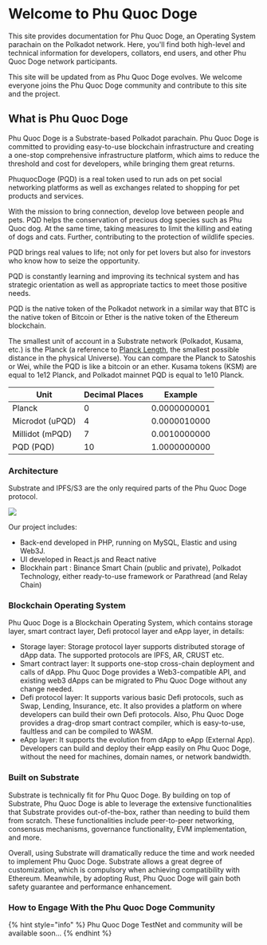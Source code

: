 # Welcome to Phu Quoc Doge

This site provides documentation for Phu Quoc Doge, an Operating System parachain on the Polkadot network. Here, you'll find both high-level and technical information for developers, collators, end users, and other Phu Quoc Doge network participants.

This site will be updated from as Phu Quoc Doge evolves. We welcome everyone joins the Phu Quoc Doge community and contribute to this site and the project.

## What is Phu Quoc Doge

Phu Quoc Doge is a Substrate-based Polkadot parachain. Phu Quoc Doge is committed to providing easy-to-use blockchain infrastructure and creating a one-stop comprehensive infrastructure platform, which aims to reduce the threshold and cost for developers, while bringing them great returns.

PhuquocDoge (PQD) is a real token used to run ads on pet social networking platforms as well as exchanges related to shopping for pet products and services.

With the mission to bring connection, develop love between people and pets. PQD helps the conservation of precious dog species such as Phu Quoc dog. At the same time, taking measures to limit the killing and eating of dogs and cats. Further, contributing to the protection of wildlife species.

PQD brings real values to life; not only for pet lovers but also for investors who know how to seize the opportunity.

PQD is constantly learning and improving its technical system and has strategic orientation as well as appropriate tactics to meet those positive needs.


PQD is the native token of the Polkadot network in a similar way that BTC is the native token of Bitcoin or Ether is the native token of the Ethereum blockchain.

The smallest unit of account in a Substrate network (Polkadot, Kusama, etc.) is the Planck (a reference to [Planck Length](https://en.wikipedia.org/wiki/Planck_length), the smallest possible distance in the physical Universe). You can compare the Planck to Satoshis or Wei, while the PQD is like a bitcoin or an ether. Kusama tokens (KSM) are equal to 1e12 Planck, and Polkadot mainnet PQD is equal to 1e10 Planck.

<table><thead><tr><th>Unit</th><th>Decimal Places</th><th>Example</th></tr></thead><tbody><tr><td>Planck</td><td>0</td><td>0.0000000001</td></tr><tr><td>Microdot (uPQD)</td><td>4</td><td>0.0000010000</td></tr><tr><td>Millidot (mPQD)</td><td>7</td><td>0.0010000000</td></tr><tr><td>PQD (PQD)</td><td>10</td><td>1.0000000000</td></tr></tbody></table>

### Architecture

Substrate and IPFS/S3 are the only required parts of the Phu Quoc Doge protocol.

![](../../.gitbook/assets/Architecture-PhuQuocDoge.png)

Our project includes:

- Back-end developed in PHP, running on MySQL, Elastic and using Web3J.
- UI developed in React.js and React native
- Blockhain part : Binance Smart Chain (public and private), Polkadot Technology, either ready-to-use framework or Parathread (and Relay Chain)


### Blockchain Operating System

Phu Quoc Doge is a Blockchain Operating System, which contains storage layer, smart contract layer, Defi protocol layer and eApp layer, in details:

* Storage layer: Storage protocol layer supports distributed storage of dApp data. The supported protocols are IPFS, AR, CRUST etc.
* Smart contract layer: It supports one-stop cross-chain deployment and calls of dApp. Phu Quoc Doge provides a Web3-compatible API,  and existing web3 dApps can be migrated to Phu Quoc Doge without any change needed.
* Defi protocol layer: It supports various basic Defi protocols, such as Swap, Lending, Insurance, etc. It also provides a platform on where developers can build their own Defi protocols. Also, Phu Quoc Doge provides a drag-drop smart contract compiler, which is easy-to-use, faultless and can be compiled to WASM.
* eApp layer: It supports the evolution from dApp to eApp \(External App\). Developers can build and deploy their eApp easily on Phu Quoc Doge, without the need for machines, domain names, or network bandwidth.

### Built on Substrate

Substrate is technically fit for Phu Quoc Doge. By building on top of Substrate, Phu Quoc Doge is able to leverage the extensive functionalities that Substrate provides out-of-the-box, rather than needing to build them from scratch. These functionalities include peer-to-peer networking, consensus mechanisms, governance functionality, EVM implementation, and more.

Overall, using Substrate will dramatically reduce the time and work needed to implement Phu Quoc Doge. Substrate allows a great degree of customization, which is compulsory when achieving compatibility with Ethereum. Meanwhile, by adopting Rust, Phu Quoc Doge will gain both safety guarantee and performance enhancement.

### How to Engage With the Phu Quoc Doge Community

{% hint style="info" %}
 Phu Quoc Doge TestNet and community will be available soon...
{% endhint %}





